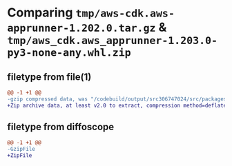 # Comparing `tmp/aws-cdk.aws-apprunner-1.202.0.tar.gz` & `tmp/aws_cdk.aws_apprunner-1.203.0-py3-none-any.whl.zip`

## filetype from file(1)

```diff
@@ -1 +1 @@
-gzip compressed data, was "/codebuild/output/src306747024/src/packages/@aws-cdk/aws-apprunner/dist/python/aws-cdk.aws-apprunner-1.202.0.tar", last modified: Fri May 19 23:14:49 2023, max compression
+Zip archive data, at least v2.0 to extract, compression method=deflate
```

## filetype from diffoscope

```diff
@@ -1 +1 @@
-GzipFile
+ZipFile
```

